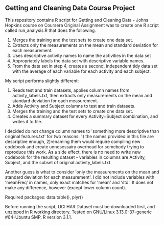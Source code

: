 ## Getting and Cleaning Data Course Project
This repository contains R script for Getting and Cleaning Data - Johns Hopkins course on Coursera
Original Assignment was to create one R script called run_analysis.R that does the following. 

  1.  Merges the training and the test sets to create one data set.
  2.  Extracts only the measurements on the mean and standard deviation for each measurement. 
  3.  Uses descriptive activity names to name the activities in the data set
  4.  Appropriately labels the data set with descriptive variable names. 
  5.  From the data set in step 4, creates a second, independent tidy data set with the average of each variable for each activity and each subject.

My script performs slightly different:
  1. Reads test and train datasets, applies column names from activity_labels.txt, then extracts only measurements on the mean and standard deviation for each measurement. 
  2. Adds Activity and Subject columns to test and train datasets.
  3. Merges the training and the test sets to create one data set.
  4. Creates a summary dataset for every Activity+Subject combination, and writes it to file.

I decided do not change column names to 'something more descriptive than original features.txt' for two reasons: 1) the names provided in this file are descriptive enough, 2)renaming them would require compiling new codebook and create unnesessairy overhead for somebody trying to reproduce this work. As a side effect, there is no need to write new codebook for the resulting dataset - variables in columns are Activity, Subject, and the subset of original activity_labels.txt.

Another guess is what to consider 'only the measurements on the mean and standard deviation for each measurement'. I did not include variables with 'meanFreq' in names, only exact matches for 'mean' and 'std'. It does not make any difference, however (except lower column count).

Required packages: data.table(), plyr()

Before running the script, UCI HAR Dataset must be downloaded first, and unzipped in R working directory.
Tested on GNU/Linux 3.13.0-37-generic #64-Ubuntu SMP, R version 3.1.1.
